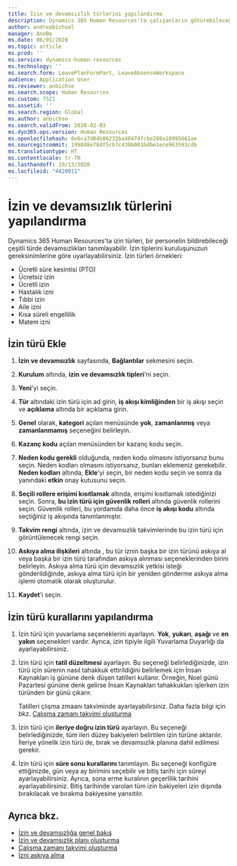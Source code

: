 ```yaml
---
title: İzin ve devamsızlık türlerini yapılandırma
description: Dynamics 365 Human Resources'ta çalışanların götürebileceği izin tiplerini ayarlayın.
author: andreabichsel
manager: AnnBe
ms.date: 06/01/2020
ms.topic: article
ms.prod: ''
ms.service: dynamics-human-resources
ms.technology: ''
ms.search.form: LeavePlanFormPart, LeaveAbsenceWorkspace
audience: Application User
ms.reviewer: anbichse
ms.search.scope: Human Resources
ms.custom: 7521
ms.assetid: ''
ms.search.region: Global
ms.author: anbichse
ms.search.validFrom: 2020-02-03
ms.dyn365.ops.version: Human Resources
ms.openlocfilehash: 6e6ca7d04b86232ba48474fcbe288a18995661ae
ms.sourcegitcommit: 199848e78df5cb7c439b001bdbe1ece963593cdb
ms.translationtype: HT
ms.contentlocale: tr-TR
ms.lasthandoff: 10/13/2020
ms.locfileid: "4420911"
---
```

# <a name="configure-leave-and-absence-types"></a>İzin ve devamsızlık türlerini yapılandırma

Dynamics 365 Human Resources'ta izin türleri, bir personelin bildirebileceği çeşitli türde devamsızlıkları tanımlayabilir. İzin tiplerini kuruluşunuzun gereksinimlerine göre uyarlayabilirsiniz. İzin türleri örnekleri:

- Ücretli süre kesintisi (PTO)
- Ücretsiz izin
- Ücretli izin
- Hastalık izni
- Tıbbi izin
- Aile izni
- Kısa süreli engellilik
- Matem izni

## <a name="add-a-leave-type"></a>İzin türü Ekle

1. **İzin ve devamsızlık** sayfasında, **Bağlantılar** sekmesini seçin.

2. **Kurulum** altında, **izin ve devamsızlık tipleri**'ni seçin.

3. **Yeni**'yi seçin.

4. **Tür** altındaki izin türü için ad girin, **iş akışı kimliğinden** bir iş akışı seçin ve **açıklama** altında bir açıklama girin.

5. **Genel** olarak, **kategori** açılan menüsünde **yok**, **zamanlanmış** veya **zamanlanmamış** seçeneğini belirleyin.

6. **Kazanç kodu** açılan menüsünden bir kazanç kodu seçin.

7. **Neden kodu gerekli** olduğunda, neden kodu olmasını istiyorsanız bunu seçin. Neden kodları olmasını istiyorsanız, bunları eklemeniz gerekebilir. **Neden kodları** altında, **Ekle**'yi seçin, bir neden kodu seçin ve sonra da yanındaki **etkin** onay kutusunu seçin.

8. **Seçili rollere erişimi kısıtlamak** altında, erişimi kısıtlamak istediğinizi seçin. Sonra, **bu izin türü için güvenlik rolleri** altında güvenlik rollerini seçin. Güvenlik rolleri, bu yordamda daha önce **iş akışı kodu** altında seçtiğiniz iş akışında tanımlanmıştır.

9. **Takvim rengi** altında, izin ve devamsızlık takvimlerinde bu izin türü için görüntülenecek rengi seçin. 

10. **Askıya alma ilişkileri** altında , bu tür iznin başka bir izin türünü askıya al veya başka bir izin türü tarafından askıya alınması seçeneklerinden birini belirleyin. Askıya alma türü için devamsızlık yetkisi isteği gönderildiğinde, askıya alma türü için bir yeniden gönderme askıya alma işlemi otomatik olarak oluşturulur. 

10. **Kaydet**'i seçin.

## <a name="configure-leave-type-rules"></a>İzin türü kurallarını yapılandırma

1. İzin türü için yuvarlama seçeneklerini ayarlayın. **Yok**, **yukarı**, **aşağı** ve **en yakın** seçenekleri vardır. Ayrıca, izin tipiyle ilgili Yuvarlama Duyarlığı da ayarlayabilirsiniz.

2. İzin türü için **tatil düzeltmesi** ayarlayın. Bu seçeneği belirlediğinizde, izin türü için sürenin nasıl tahakkuk ettirildiğini belirlemek için İnsan Kaynakları iş gününe denk düşen tatilleri kullanır. Örneğin, Noel günü Pazartesi gününe denk gelirse İnsan Kaynakları tahakkukları işlerken izin türünden bir günü çıkarır.

   Tatilleri çlışma zmaanı takviminde ayarlayabilirsiniz. Daha fazla bilgi için bkz. [Çalışma zamanı takvimi oluşturma](hr-leave-and-absence-working-time-calendar.md)
   
 3. İzin türü için **ileriye doğru izin türü** ayarlayın. Bu seçeneği belirlediğinizde, tüm ileri düzey bakiyeleri belirtilen izin türüne aktarılır. İleriye yönelik izin türü de, bırak ve devamsızlık planına dahil edilmesi gerekir. 
 
 4. İzin türü için **süre sonu kurallarını** tanımlayın. Bu seçeneği konfigüre ettiğinizde, gün veya ay birimini seçebilir ve bitiş tarihi için süreyi ayarlayabilirsiniz. Ayrıca, sona erme kuralının geçerlilik tarihini ayarlayabilirsiniz. Bitiş tarihinde varolan tüm izin bakiyeleri izin dışında bırakılacak ve bırakma bakiyesine yansıtılır. 
 
 
## <a name="see-also"></a>Ayrıca bkz.

- [İzin ve devamsızlığa genel bakış](hr-leave-and-absence-overview.md)
- [İzin ve devamsızlık planı oluşturma](hr-leave-and-absence-plans.md)
- [Çalışma zamanı takvimi oluşturma](hr-leave-and-absence-working-time-calendar.md)
- [İzni askıya alma](hr-leave-and-absence-suspend-leave.md)

